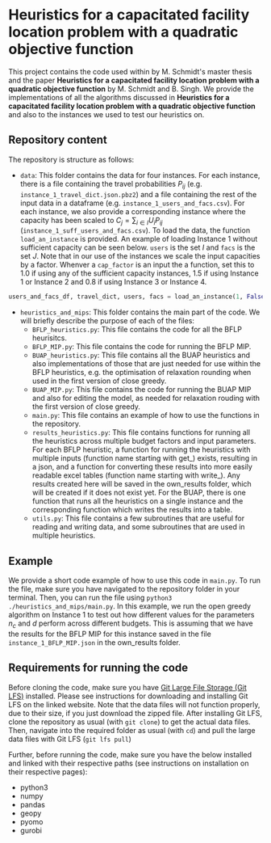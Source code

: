 # Heuristics for a capacitated facility location problem with a quadratic objective function
This project contains the code used within  by M. Schmidt's master thesis and the paper **Heuristics for a capacitated facility location problem with a quadratic objective function** by M. Schmidt and B. Singh. We provide the implementations of all the algorithms discussed in **Heuristics for a capacitated facility location problem with a quadratic objective function** and also to the instances we used to test our heuristics on.

## Repository content
The repository is structure as follows:
- ```data```: This folder contains the data for four instances. For each instance, there is a file containing the travel probabilities $P_{ij}$ (e.g. ```instance_1_travel_dict.json.pbz2```) and a file containing the rest of the input data in a dataframe (e.g. ```instance_1_users_and_facs.csv```). For each instance, we also provide a corresponding instance where the capacity has been scaled to $C_j = \sum_{i \in I} U_i P_{ij}$ (```instance_1_suff_users_and_facs.csv```). To load the data, the function ```load_an_instance``` is provided. An example of loading Instance 1 without sufficient capacity can be seen below. ```users``` is the set $I$ and ```facs``` is the set $J$. Note that in our use of the instances we scale the input capacities by a factor. Whenver a ```cap_factor``` is an input the a function, set this to 1.0 if using any of the sufficient capacity instances, 1.5 if using Instance 1 or Instance 2 and 0.8 if using Instance 3 or Instance 4.
```python
users_and_facs_df, travel_dict, users, facs = load_an_instance(1, False)
```
- ```heuristics_and_mips```: This folder contains the main part of the code. We will briefly describe the purpose of each of the files:
	- ```BFLP_heuristics.py```: This file contains the code for all the BFLP heurisitcs. 
	- ```BFLP_MIP.py```: This file contains the code for running the BFLP MIP.
	- ```BUAP_heuristics.py```: This file contains all the BUAP heuristics and also implementations of those that are just needed for use within the BFLP heuristics, e.g. the optimisation of relaxation rounding when used in the first version of close greedy.
	- ```BUAP_MIP.py```: This file contains the code for running the BUAP MIP and also for editing the model, as needed for relaxation rouding with the first version of close greedy.
    - ```main.py```: This file contains an example of how to use the functions in the repository.
	- ```results_heuristics.py```: This file contains functions for running all the heuristics across multiple budget factors and input parameters. For each BFLP heuristic, a function for running the heuristics with multiple inputs (function name starting with get_) exists, resulting in a json, and a function for converting these results into more easily readable excel tables (function name starting with write_). Any results created here will be saved in the own_results folder, which will be created if it does not exist yet. For the BUAP, there is one function that runs all the heuristics on a single instance and the corresponding function which writes the results into a table.
	- ```utils.py```: This file contains a few subroutines that are useful for reading and writing data, and some subroutines that are used in multiple heuristics. 

## Example

We provide a short code example of how to use this code in ```main.py```. To run the file, make sure you have navigated to the repository folder in your terminal. Then, you can run the file using ```python3 ./heuristics_and_mips/main.py```.
In this example, we run the open greedy algorithm on Instance 1 to test out how different values for the parameters $n_c$ and $d$ perform across different budgets. This is assuming that we have the results for the BFLP MIP for this instance saved in the file ```instance_1_BFLP_MIP.json``` in the own_results folder. 


## Requirements for running the code
Before cloning the code, make sure you have [Git Large File Storage (Git LFS)](https://docs.github.com/en/repositories/working-with-files/managing-large-files/installing-git-large-file-storage) installed. Please see instructions for downloading and installing Git LFS on the linked website. Note that the data files will not function properly, due to their size, if you just download the zipped file. After installing Git LFS, clone the repository as usual (with `git clone`) to get the actual data files. Then, navigate into the required folder as usual (with `cd`) and pull the large data files with Git LFS (`git lfs pull`)
 
Further, before running the code, make sure you have the below installed and linked with their respective paths (see instructions on installation on their respective pages):
- python3
- numpy
- pandas
- geopy
- pyomo
- gurobi
